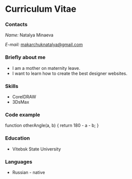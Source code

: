 # Curriculum Vitae
### Contacts
*Name:* Natalya Minaeva

*E-mail:* makarchuknatalya@gmail.com
### Briefly about me
- I am a mother on maternity leave.
- I want to learn how to create the best designer websites.
### Skills
- CorelDRAW
- 3DsMax
### Code example

function otherAngle(a, b) {
  return 180 - a - b;
}

### Education
- Vitebsk State University
### Languages
- Russian - native

